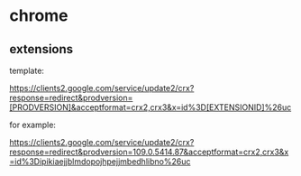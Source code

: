 # chrome

## extensions


template:

https://clients2.google.com/service/update2/crx?response=redirect&prodversion=[PRODVERSION]&acceptformat=crx2,crx3&x=id%3D[EXTENSIONID]%26uc

for example:

https://clients2.google.com/service/update2/crx?response=redirect&prodversion=109.0.5414.87&acceptformat=crx2,crx3&x=id%3Dipikiaejjblmdopojhpejjmbedhlibno%26uc
